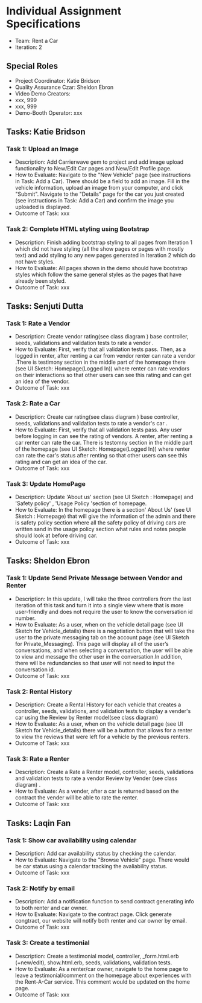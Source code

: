 # Individual Assignment Specifications

- Team: Rent a Car
- Iteration: 2

## Special Roles

- Project Coordinator: Katie Bridson
- Quality Assurance Czar: Sheldon Ebron
- Video Demo Creators:
- xxx, 999
- xxx, 999 
- Demo-Booth Operator: xxx

## Tasks: Katie Bridson
### Task 1: Upload an Image
- Description: Add Carrierwave gem to project and add image upload functionality to New/Edit Car pages and New/Edit Profile page. 
- How to Evaluate: Navigate to the "New Vehicle" page (see instructions in Task: Add a Car). There should be a field to add an image. Fill in the vehicle information, upload an image from your computer, and click "Submit". Navigate to the "Details" page for the car you just created (see instructions in Task: Add a Car) and confirm the image you uploaded is displayed.
- Outcome of Task: xxx

### Task 2: Complete HTML styling using Bootstrap
- Description: Finish adding bootstrap styling to all pages from Iteration 1 which did not have styling (all the show pages or pages with mostly text) and add styling to any new pages generated in Iteration 2 which do not have styles. 
- How to Evaluate: All pages shown in the demo should have bootstrap styles which follow the same general styles as the pages that have already been styled.
- Outcome of Task: xxx

## Tasks:  Senjuti Dutta
### Task 1: Rate a Vendor
- Description: Create vendor rating(see class diagram ) base controller, seeds, validations and validation tests to rate a vendor .
- How to Evaluate: First, verify that all validation tests pass. Then, as a logged in renter, after renting a car from vendor renter can rate a vendor .There is testimony section in the middle part of the homepage there  (see UI Sketch: Homepage(Logged In)) where  renter can rate vendors on their interactions so that other users  can see this rating and can get an idea of the  vendor.
- Outcome of Task: xxx

### Task 2: Rate a Car
- Description: Create car rating(see class diagram ) base controller, seeds, validations and validation tests to rate a  vendor's car .
- How to Evaluate: First, verify that all validation tests pass. Any user before logging in can see the rating of vendors. A renter, after renting a car renter can rate the car. There is testomny section in  the middle part of the homepage  (see UI Sketch: Homepage(Logged In)) where renter can rate the car's status after renting  so that other users  can see this rating and can get an idea of the car.
- Outcome of Task: xxx

### Task 3: Update HomePage
- Description: Update 'About us' section (see UI Sketch : Homepage) and 'Safety policy' , 'Usage Policy 'section of homepage.
- How to Evaluate: In the homepage there is a section' About Us' (see UI Sketch : Homepage) that will give the information of the admin and there is safety policy section where all the safety policy of driving cars are written  sand in the usage policy section what rules and notes people should look at before driving car.
- Outcome of Task: xxx


## Tasks: Sheldon Ebron
### Task 1: Update Send Private Message between Vendor and Renter
- Description: In this update,  I will take the three controllers from the last iteration of this task and turn it into a single view where that is more user-friendly and does not require the user to know the conversation id number.  
- How to Evaluate: As a user, when on the vehicle detail page (see UI Sketch for Vehicle_details) there is a negotiation button that will take the user to the private messaging tab on the account page (see UI Sketch for  Private_Messaging). This page will display all of the user’s conversations, and when selecting a conversation, the user will be able to view and message the other user in the conversation.In addition, there will be redundancies so that user will not need to input the conversation id. 
- Outcome of Task: xxx

### Task 2: Rental History
- Description: Create a Rental History for each vehicle that creates a controller, seeds, validations, and validation tests to display a vender's car using the Review by Renter model(see class diagram) 
- How to Evaluate: As a user, when on the vehicle detail page (see UI Sketch for Vehicle_details) there will be a button that allows for a renter to view the reviews that were left for a vehicle by the previous renters. 
- Outcome of Task: xxx

### Task 3: Rate a Renter
- Description: Create a Rate a Renter model, controller, seeds, validations and validation tests to rate a vendor Review by Vender (see class diagram)  .
- How to Evaluate: As a vender, after a car is returned based on the contract the vender will be able to rate the renter.
- Outcome of Task: xxx

## Tasks: Laqin Fan
### Task 1: Show car availability using calendar
- Description: Add car availability status by checking the calendar. 
- How to Evaluate: Navigate to the "Browse Vehicle" page. There would be car status using a calendar tracking the avaliability status.
- Outcome of Task: xxx

### Task 2: Notify by email
- Description: Add a notification function to send contract generating info to both renter and car owner. 
- How to Evaluate: Navigate to the contract page. Click generate congtract, our website will notify both renter and car owner by email.
- Outcome of Task: xxx

### Task 3: Create a testimonial
- Description:  Create a testimonial model, controller, _form.html.erb (+new/edit), show.html.erb, seeds, validations, validation tests. 
- How to Evaluate: As a renter/car owner, navigate to the home page to leave a testimonial/comment on the homepage about  experiences with the Rent-A-Car service. This comment would be updated on the home page.
- Outcome of Task: xxx




